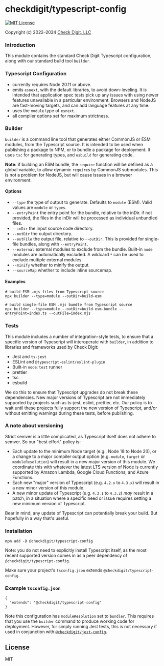 # checkdigit/typescript-config

[![MIT License](https://img.shields.io/github/license/checkdigit/typescript-config)](https://github.com/checkdigit/typescript-config/blob/master/LICENSE.txt)

Copyright (c) 2022–2024 [Check Digit, LLC](https://checkdigit.com)

### Introduction

This module contains the standard Check Digit Typescript configuration, along with our standard build tool `builder`.

### Typescript Configuration

- currently requires Node 20.11 or above.
- emits `esnext`, with the default libraries, to avoid down-leveling. It is intended that application spec tests pick
  up any issues with using newer features unavailable in a particular environment. Browsers and NodeJS are fast-moving
  targets, and can add language features at any time.
- uses the `module` type of `esnext`.
- all compiler options set for maximum strictness.

### Builder

`builder` is a command line tool that generates either CommonJS or ESM modules, from the Typescript source.
It is intended to be used when publishing a package to NPM, or to bundle a package for deployment.
It uses `tsc` for generating types, and `esbuild` for generating code.

**Note:** if building an ESM bundle, the `require` function will be defined as a global variable, to allow
dynamic `require`s by CommonJS submodules. This is not a problem for NodeJS, but will cause issues in a browser environment.

#### Options

- `--type` the type of output to generate. Defaults to `module` (ESM). Valid values are `module` or `types`.
- `--entryPoint` the entry point for the bundle, relative to the inDir. if not provided, the files in the inDir will
  be processed as individual unbundled files.
- `--inDir` the input source code directory.
- `--outDir` the output directory.
- `--outFile` the output file, relative to `--outDir`. This is provided for single-file bundles, along with `--entryPoint`.
- `--external` external modules to exclude from the bundle. Built-in `node` modules are automatically excluded.
  A wildcard `*` can be used to exclude multiple external modules.
- `--minify` whether to minify the output.
- `--sourceMap` whether to include inline sourcemap.

#### Examples

```
# build ESM .mjs files from Typescript source
npx builder --type=module --outDir=build-esm

# build single-file ESM .mjs bundle from Typescript source
npx builder --type=module --outDir=build-esm-bundle --entryPoint=index.ts --outFile=index.mjs
```

### Tests

This module includes a number of integration-style tests, to ensure that a specific version of Typescript will interoperate
with `builder`, in addition to libraries and frameworks used by Check Digit:

- Jest and `ts-jest`
- ESLint and `@typescript-eslint/eslint-plugin`
- Built-in `node:test` runner
- prettier
- tsc
- esbuild

We do this to ensure that Typescript upgrades do not break these dependencies. New major versions of Typescript are not immediately
supported by projects such as ts-jest, eslint, prettier, etc. Our policy is to wait until these projects fully support
the new version of Typescript, and/or without emitting warnings during these tests, before publishing.

### A note about versioning

Strict semver is a little complicated, as Typescript itself does not adhere to semver. So our "best effort" policy is:

- Each update to the minimum Node target (e.g., Node 18 to Node 20), or a change to a major compiler output option
  (e.g. `module`, `target` or `moduleResolution`) will result in a new major version of this module.
  We coordinate this with whatever the latest LTS version of Node is currently supported by Amazon Lambda,
  Google Cloud Functions, and Azure Functions.
- Each new "major" version of Typescript (e.g. `4.2.x` to `4.3.x`) will result in a new minor version of this module.
- A new minor update of Typescript (e.g. `4.3.1` to `4.3.2`) _may_ result in a patch, in
  a situation where a specific need or issue requires setting a new minimum version of Typescript.

Bear in mind, any update of Typescript can potentially break your build. But hopefully in a way that's useful.

### Installation

```
npm add -D @checkdigit/typescript-config
```

Note: you do not need to explicitly install Typescript itself, as the most recent supported version comes in as a
peer dependency of `@checkdigit/typescript-config`.

Make sure your project's `tsconfig.json` extends `@checkdigit/typescript-config`.

### Example `tsconfig.json`

```
{
  "extends": "@checkdigit/typescript-config"
}
```

Note this configuration has `moduleResolution` set to `bundler`. This requires that you use the `builder` command
to produce working code for deployment. However, for simply running Jest tests, this is not necessary if
used in conjunction with [`@checkdigit/jest-config`](https://github.com/checkdigit/jest-config).

## License

MIT
